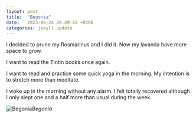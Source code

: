 ```yaml
---
layout: post
title:  "Begonia"
date:   2023-06-24 20:49:42 +0100
categories: jekyll update
---
```


I decided to prune my Rosmarinus and I did it. Now my lavanda have more space to grow.  

I want to read the Tintin books once again.  

I want to read and practice some quick yoga in the morning. My intention is to stretch more than meditate.  

I woke up in the morning without any alarm. I felt totally recovered although I only slept one and a half more than usual during the week.  



![Begonia](https://lh3.googleusercontent.com/AYJcYJQnAiQBrDd84KKHc7EL1HK4wi6_9NQnlNFAIA5iT_E2stB3p_6KIaAk8oU1lhaMmAnadT6Hnokvrgc9W8g42VTaUwv3Yve0w7bwi76acTeUW-J2AOKuMZ3jpn4NWQzFf0b3nQ=w2400)*Begonia*&nbsp;



[jekyll-docs]: https://jekyllrb.com/docs/home
[jekyll-gh]:   https://github.com/jekyll/jekyll
[jekyll-talk]: https://talk.jekyllrb.com/


